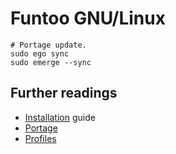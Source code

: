 # Funtoo GNU/Linux

```shell
# Portage update.
sudo ego sync
sudo emerge --sync
```

## Further readings

- [Installation] guide
- [Portage]
- [Profiles]

[installation]: https://www.funtoo.org/Install
[portage]: portage.md
[profiles]: https://www.funtoo.org/Funtoo_Profiles
